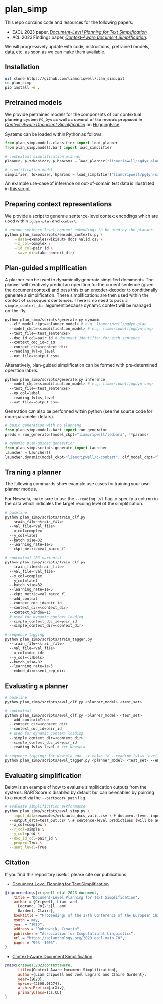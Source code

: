 # plan_simp

This repo contains code and resources for the following papers:
* EACL 2023 paper, [_Document-Level Planning for Text Simplification_](https://aclanthology.org/2023.eacl-main.70/).
* ACL 2023 Findings paper, [_Context-Aware Document Simplification_](https://arxiv.org/abs/2305.06274).

We will progressively update with code, instructions, pretrained models, data, etc. as soon as we can make them available.

## Installation

```bash
git clone https://github.com/liamcripwell/plan_simp.git
cd plan_simp
pip install -e .
```

## Pretrained models
We provide pretrained models for the components of our contextual planning system `PG_Dyn` as well as several of the models proposed in [_Context-Aware Document Simplification_](https://arxiv.org/abs/2305.06274) on [HuggingFace](https://huggingface.co/liamcripwell).

Systems can be loaded within Python as follows:
```python
from plan_simp.models.classifier import load_planner
from plan_simp.models.bart import load_simplifier

# contextual simplification planner
planner, p_tokenizer, p_hparams = load_planner("liamcripwell/pgdyn-plan")

# simplification model
simplifier, tokenizer, hparams = load_simplifier("liamcripwell/pgdyn-simp")
```

An example use-case of inference on out-of-domain test data is illustrated in [this script](examples/wikiauto_inference.sh).

## Preparing context representations
We provide a script to generate sentence-level context encodings which are used within `pgdyn-plan` and `conbart`.

```bash
# encode sentence-level context embeddings to be used by the planner
python plan_simp/scripts/encode_contexts.py \
	--data=examples/wikiauto_docs_valid.csv \
	--x_col=complex \
	--id_col=pair_id \
	--save_dir=fake_context_dir/
```

## Plan-guided simplification
A planner can be used to dynamically generate simplified documents. The planner will iteratively predict an operation for the current sentence (given the document context) and pass this to an encoder-decoder to conditionally generate a simplification. These simplifications are then used within the context of subsequent sentences. There is no need to pass a `--simple_context_dir` argument because dynamic context will be managed on-the-fly.

```bash
python plan_simp/scripts/generate.py dynamic 
  --clf_model_ckpt=<planner_model> # e.g. liamcripwell/pgdyn-plan
  --model_ckpt=<simplification_model> # e.g. liamcripwell/pgdyn-simp
  --test_file=<test_sentences>
  --doc_id_col=pair_id # document identifier for each sentence
  --context_doc_id=c_id
  --context_dir=<context_dir>
  --reading_lvl=s_level 
  --out_file=<output_csv> 
```

Alternatively, plan-guided simplification can be formed with pre-determined operation labels.

```bash
python plan_simp/scripts/generate.py inference 
  --model_ckpt=<simplification_model> # e.g. liamcripwell/pgdyn-simp
  --test_file=<test_sentences> 
  --op_col=label
  --reading_lvl=s_level 
  --out_file=<output_csv> 
```

Generation can also be performed within python (see the source code for more parameter details).

```python
# basic generation with no planning
from plan_simp.models.bart import run_generator
preds = run_generator(model_ckpt="liamcripwell/ledpara", **params)

# dynamic plan-guided generation
from plan_simp.scripts.generate import Launcher
launcher = Launcher()
launcher.dynamic(model_ckpt="liamcripwell/o-conbart", clf_model_ckpt="liamcripwell/pgdyn-plan", **params)
```

## Training a planner

The following commands show example use cases for training your own planner models.

For Newsela, make sure to use the `--reading_lvl` flag to specify a column in the data which indicates the target reading level of the simplification.

```bash
# baseline
python plan_simp/scripts/train_clf.py 
  --train_file=<train_file> 
  --val_file=<val_file> 
  --x_col=complex 
  --y_col=label 
  --batch_size=32
  --learning_rate=1e-5
  --ckpt_metric=val_macro_f1

# contextual (PG variants)
python plan_simp/scripts/train_clf.py 
  --train_file=<train_file> 
  --val_file=<val_file> 
  --x_col=complex 
  --y_col=label 
  --batch_size=32 
  --learning_rate=1e-5
  --ckpt_metric=val_macro_f1  
  --add_context 
  --context_doc_id=pair_id 
  --context_dir=<context_dir> 
  --context_window=13
  # used for dynamic context loading
  --simple_context_doc_id=pair_id
  --simple_context_dir=<context_dir>

# sequence tagging
python plan_simp/scripts/train_tagger.py 
  --train_file=<train_file> 
  --val_file=<val_file> 
  --x_col=<doc_id> 
  --y_col=<labels> 
  --batch_size=32 
  --learning_rate=1e-5
  --embed_dir=<sent_rep_dir>
```

## Evaluating a planner

```bash
# baseline
python plan_simp/scripts/eval_clf.py <planner_model> <test_set>

# contextual
python plan_simp/scripts/eval_clf.py <planner_model> <test_set> 
  --add_context=True 
  --context_dir=<context_dir> 
  --context_doc_id=pair_id
  # used for dynamic context loading
  --simple_context_dir=<context_dir>
  --simple_context_doc_id=pair_id
  --reading_lvl=s_level # for Newsela

# sequence tagging; for Newsela add --x_col=c_id --reading_lvl=s_level
python plan_simp/scripts/eval_tagger.py <planner_model> <test_set> --embed_dir=<sent_rep_dir>
```

## Evaluating simplification
Below is an example of how to evaluate simplification outputs from the systems. BARTScore is disabled by default but can be enabled by pointing to a model via the `--bartscore_path` flag.

```bash
# evaluate simplification performance
python plan_simp/scripts/eval_simp.py \
  --input_data=examples/wikiauto_docs_valid.csv \ # document-level input
  --output_data=test_out.csv \ # sentence-level predictions (will be automatically merged)
  --x_col=complex \
  --r_col=simple \
  --y_col=pred \
  --doc_id_col=pair_id \
  --prepro=True \
  --sent_level=True
```

## Citation

If you find this repository useful, please cite our publications: 

* [Document-Level Planning for Text Simplification](https://aclanthology.org/2023.eacl-main.70/)
```bibtex
@inproceedings{cripwell-etal-2023-document,
    title = "Document-Level Planning for Text Simplification",
    author = {Cripwell, Liam  and
      Legrand, Jo{\"e}l  and
      Gardent, Claire},
    booktitle = "Proceedings of the 17th Conference of the European Chapter of the Association for Computational Linguistics",
    month = may,
    year = "2023",
    address = "Dubrovnik, Croatia",
    publisher = "Association for Computational Linguistics",
    url = "https://aclanthology.org/2023.eacl-main.70",
    pages = "993--1006",
}
```

* [Context-Aware Document Simplification](https://arxiv.org/abs/2305.06274)
```bibtex
@misc{cripwell2023contextaware,
      title={Context-Aware Document Simplification}, 
      author={Liam Cripwell and Joël Legrand and Claire Gardent},
      year={2023},
      eprint={2305.06274},
      archivePrefix={arXiv},
      primaryClass={cs.CL}
}
```
